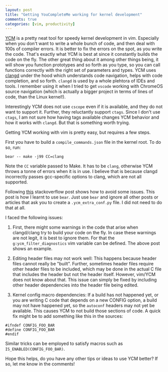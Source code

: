 ```yaml
---
layout: post
title: "Getting YouCompleteMe working for kernel development"
comments: true
categories: [vim, productivity]
---
```

[YCM](https://github.com/Valloric/YouCompleteMe) is a pretty neat tool for
speedy kernel development in vim. Especially when you don't want to write a
whole bunch of code, and then deal with 100s of compiler errors. It is better
to fix the errors on the spot, as you write the code.  That's exactly what YCM
is best at since it constantly builds the code on the fly. The other great
thing about it among other things being, it will show you function prototypes
and so forth as you type, so you can call functions correctly with the right
set of parameters and types. YCM uses [clangd](https://clangd.llvm.org/) under
the hood which understands code navigation, helps with code completion, and so
forth. `clangd` is used by a whole plehtora of IDEs and tools. I remember using
it when I tried to get `vscode` working with ChromeOS source navigation (which
is actually a bigger project in terms of lines of code, than the Linux
kernel!).

Interestingly YCM does not use `cscope` even if it is available, and they do
not want to support it. Further, they reluctantly support `ctags`. Since I
don't use `ctags`, I am not sure how having tags available changes YCM
behavior and how it works with `clangd`. But that is something worth trying.

Getting YCM working with vim is pretty easy, but requires a few steps.

First you have to build a `compile_commands.json` file in the kernel root. To
do so, run:
```
bear -- make -j99 CC=clang
```
Note the `CC` variable passed to Make. It has to be `clang`, otherwise YCM
throws a tonne of errors when it is in use. I believe that is because clangd
incorrectly passes gcc-specific options to clang, which are not all supported.

Following
[this](https://stackoverflow.com/questions/30180064/how-to-setup-youcompleteme-for-kernel-and-device-driver-development)
stackoverflow post shows how to avoid some issues. This post is how I learnt to
use `bear`. Just use `bear` and ignore all other posts or articles that ask you
to create a `.ycm_extra_conf.py` file. I did not need to do that at all.

I faced the following issues:
1. First, there might some warnings in the code that arise when clangd/clang
try to build your code on the fly. In case these warnings are not legit, it is
best to ignore them. For that the `g:ycm_filter_diagnostics` vim variable can
be defined.  The above post shows an example.

2. Editing header files may not work well: This happens because header files
cannot really be "built". Further, sometimes header files require other header
files to be included, which may be done in the actual C file that includes the
header but not the header itself. However, vim/YCM does not know about that.
This issue can simply be fixed by including other header dependencies into the
header file being edited.

3. Kernel config macro dependencies: If a build has not happened yet, or you are
writing C code that depends on a new CONFIG option, a build may not have
happened yet, so the `autoconf` headers may not yet be available. This causes
YCM to not build those sections of code. A quick fix might be to add something
like this in the sources:
```
#ifndef CONFIG_FOO_BAR
#define CONFIG_FOO_BAR
#endif
```
Similar tricks can be employed to satisfy macros such as `IS_ENABLED(CONFIG_FOO_BAR)`.

Hope this helps, do you have any other tips or ideas to use YCM better? If so,
let me know in the comments!
